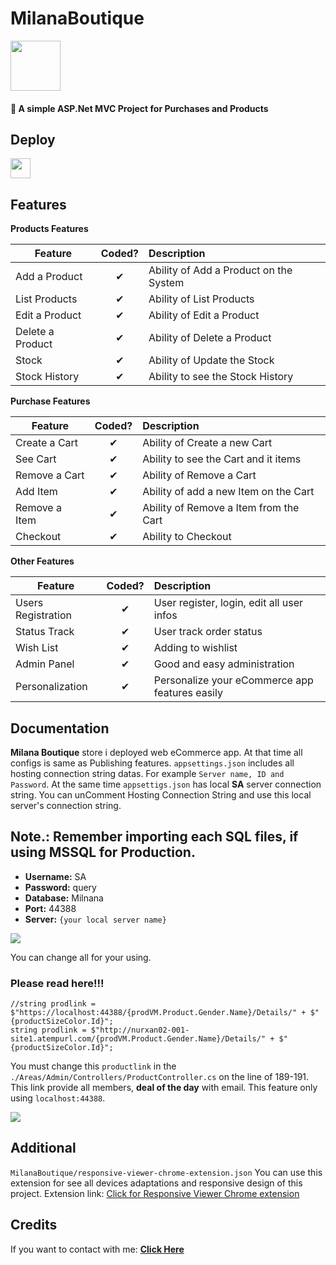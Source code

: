 # MilanaBoutique
<a href="http://nurxan02-001-site1.atempurl.com/"><img src="https://i.ibb.co/YdjHrMX/84b5a87f-3d5d-41f0-bc36-99fa5ff85883logo.png" height="80"></a>

#### :handbag: A simple ASP.Net MVC Project for Purchases and Products

## Deploy

<a href="https://smarterasp.net/"><img src="https://www.smarterasp.net/images/logo1.png" height="32"></a>

## Features

<b>Products Features</b>

| Feature  |  Coded?       | Description  |
|----------|:-------------:|:-------------|
| Add a Product | &#10004; | Ability of Add a Product on the System |
| List Products | &#10004; | Ability of List Products |
| Edit a Product | &#10004; | Ability of Edit a Product |
| Delete a Product | &#10004; | Ability of Delete a Product |
| Stock | &#10004; | Ability of Update the Stock |
| Stock History | &#10004; | Ability to see the Stock History |

<b>Purchase Features</b>

| Feature  |  Coded?       | Description  |
|----------|:-------------:|:-------------|
| Create a Cart | &#10004; | Ability of Create a new Cart |
| See Cart | &#10004; | Ability to see the Cart and it items |
| Remove a Cart | &#10004; | Ability of Remove a Cart |
| Add Item | &#10004; | Ability of add a new Item on the Cart |
| Remove a Item | &#10004; | Ability of Remove a Item from the Cart |
| Checkout | &#10004; | Ability to Checkout |


<b>Other Features</b>

| Feature  |  Coded?       | Description  |
|----------|:-------------:|:-------------|
| Users Registration | &#10004; | User register, login, edit all user infos |
| Status Track | &#10004; | User track order status |
| Wish List | &#10004; | Adding to wishlist |
| Admin Panel | &#10004; | Good and easy administration |
| Personalization | &#10004; | Personalize your eCommerce app features easily|

## Documentation

**Milana Boutique** store i deployed web eCommerce app. At that time all configs is same as Publishing features. ``appsettings.json`` includes all hosting connection string datas. For example ``Server name, ID and Password``. At the same time ``appsettigs.json`` has local **SA** server connection string. You can unComment Hosting Connection String and use this local server's connection string.

## Note.: Remember importing each SQL files, if using MSSQL for Production.

* **Username:** SA
* **Password:** query
* **Database:** Milnana
* **Port:** 44388
* **Server:** ``{your local server name}``

![](https://user-images.githubusercontent.com/90649844/217049546-433ffde2-7c90-4ec0-9814-8f07ac6f057d.png)

You can change all for your using.

### **Please read here!!!** 

```
//string prodlink = $"https://localhost:44388/{prodVM.Product.Gender.Name}/Details/" + $"{productSizeColor.Id}";
string prodlink = $"http://nurxan02-001-site1.atempurl.com/{prodVM.Product.Gender.Name}/Details/" + $"{productSizeColor.Id}";
```
You must change this ``productlink`` in the ``./Areas/Admin/Controllers/ProductController.cs`` on the line of 189-191. 
This link provide all members, **deal of the day** with email. This feature only using `` localhost:44388 ``.

![](https://user-images.githubusercontent.com/90649844/217045572-1f045301-07f3-4401-854e-2d425f1955bd.png)

## Additional 
`` MilanaBoutique/responsive-viewer-chrome-extension.json `` You can use this extension for see all devices adaptations and responsive design of this project. 
Extension link: <a href="https://chrome.google.com/webstore/detail/responsive-viewer/inmopeiepgfljkpkidclfgbgbmfcennb">Click for Responsive Viewer Chrome extension</a>

## Credits

If you want to contact with me: [**Click Here**](https://bio.link/nurxanmasimzade/)
